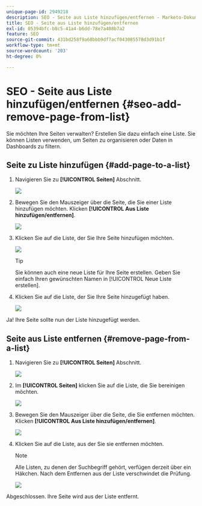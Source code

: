 ```yaml
---
unique-page-id: 2949218
description: SEO - Seite aus Liste hinzufügen/entfernen - Marketo-Dokumente - Produktdokumentation
title: SEO - Seite aus Liste hinzufügen/entfernen
exl-id: 05394bfc-b8c5-41a4-b6dd-78e7a408b7a2
feature: SEO
source-git-commit: 431bd258f9a68bbb9df7acf043085578d3d91b1f
workflow-type: tm+mt
source-wordcount: '203'
ht-degree: 0%

---
```


# SEO - Seite aus Liste hinzufügen/entfernen {#seo-add-remove-page-from-list}

Sie möchten Ihre Seiten verwalten? Erstellen Sie dazu einfach eine Liste. Sie können Listen verwenden, um Seiten zu organisieren oder Daten in Dashboards zu filtern.

## Seite zu Liste hinzufügen {#add-page-to-a-list}

1. Navigieren Sie zu **[!UICONTROL Seiten]** Abschnitt.

   ![](assets/image2014-9-18-13-3a2-3a49.png)

1. Bewegen Sie den Mauszeiger über die Seite, die Sie einer Liste hinzufügen möchten. Klicken **[!UICONTROL Aus Liste hinzufügen/entfernen]**.

   ![](assets/image2014-9-18-13-3a2-3a53.png)

1. Klicken Sie auf die Liste, der Sie Ihre Seite hinzufügen möchten.

   ![](assets/image2014-9-18-13-3a3-3a13.png)

   >[!TIP]
   >
   >Sie können auch eine neue Liste für Ihre Seite erstellen. Geben Sie einfach Ihren gewünschten Namen in [!UICONTROL Neue Liste erstellen].

1. Klicken Sie auf die Liste, der Sie Ihre Seite hinzugefügt haben.

   ![](assets/image2014-9-18-13-3a3-3a40.png)

Ja! Ihre Seite sollte nun der Liste hinzugefügt werden.

## Seite aus Liste entfernen {#remove-page-from-a-list}

1. Navigieren Sie zu **[!UICONTROL Seiten]** Abschnitt.

   ![](assets/image2014-9-18-13-3a3-3a45.png)

1. Im **[!UICONTROL Seiten]** klicken Sie auf die Liste, die Sie bereinigen möchten.

   ![](assets/image2014-9-18-13-3a3-3a59.png)

1. Bewegen Sie den Mauszeiger über die Seite, die Sie entfernen möchten. Klicken **[!UICONTROL Aus Liste hinzufügen/entfernen]**.

   ![](assets/image2014-9-18-13-3a4-3a3.png)

1. Klicken Sie auf die Liste, aus der Sie sie entfernen möchten.

   >[!NOTE]
   >
   >Alle Listen, zu denen der Suchbegriff gehört, verfügen derzeit über ein Häkchen. Nach dem Entfernen aus der Liste verschwindet die Prüfung.

   ![](assets/image2014-9-18-13-3a5-3a40.png)

Abgeschlossen. Ihre Seite wird aus der Liste entfernt.
